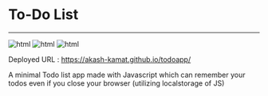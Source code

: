 # To-Do List
**************************

<img src="https://img.shields.io/badge/HTML5-E34F26?style=for-the-badge&logo=html5&logoColor=white" alt="html"> <img src="https://img.shields.io/badge/CSS3-1572B6?style=for-the-badge&logo=css3&logoColor=white" alt="html"> <img src="https://img.shields.io/badge/JavaScript-F7DF1E?style=for-the-badge&logo=javascript&logoColor=black" alt="html">


Deployed URL : https://akash-kamat.github.io/todoapp/


A minimal Todo list app made with Javascript which can remember your todos even if you close your browser (utilizing localstorage of JS)

